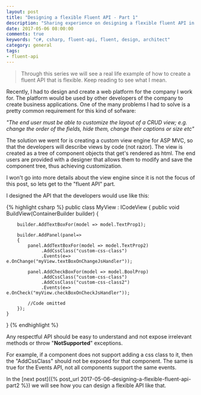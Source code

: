```yaml
---
layout: post
title: "Designing a flexible Fluent API - Part 1"
description: "Sharing experience on designing a flexible fluent API in C# (Part 1)"
date: 2017-05-06 08:00:00
comments: true
keywords: "c#, csharp, fluent-api, fluent, design, architect"
category: general
tags:
- fluent-api
---
```


>Through this series we will see a real life example of how to create a fluent API that is flexible. Keep reading to see what I mean.

Recently, I had to design and create a web platform for the company I work for. The platform would be used by other developers of the company to create business applications. One of the many problems I had to solve is a pretty common requirement for this kind of sofware: 

*"The end user must be able to customize the layout of a CRUD view; e.g. change the order of the fields, hide them, change their captions or size etc"*

The solution we went for is creating a custom view engine for ASP MVC, so that the developers will describe views by code (not razor). The view is created as a tree of component objects that get's rendered as html. The end users are provided with a designer that allows them to modify and save the component tree, thus achieving customization.

I won't go into more details about the view engine since it is not the focus of this post, so lets get to the "fluent API" part. 
 
I designed the API that the developers would use like this:

{% highlight csharp %}
public class MyView : ICodeView<ViewModel>
{
    public void BuildView(ContainerBuilder<ViewModel> builder)
    {
        
        builder.AddTextBoxFor(model => model.TextProp1);

        builder.AddPanel(panel=> 
        {
            panel.AddTextBoxFor(model => model.TextProp2)
                 .AddCssClass("custom-css-class")
                 .Events(e=> e.OnChange("myView.textBoxOnChangeJsHandler"));

            panel.AddCheckBoxFor(model => model.BoolProp)
                 .AddCssClass("custom-css-class")
                 .AddCssClass("custom-css-class2")
                 .Events(e=> e.OnCheck("myView.checkBoxOnCheckJsHandler"));

            //Code omitted
        });
    }
}
{% endhighlight %}

Any respectful API should be easy to understand and not expose irrelevant methods or throw "**NotSupported**" exceptions. 

For example, if a component does not support adding a css class to it, then the "AddCssClass" should not be exposed for that component. The same is true for the Events API, not all components support the same events.

In the [next post]({% post_url 2017-05-06-designing-a-flexible-fluent-api-part2 %}) we will see how you can design a flexible API like that.
